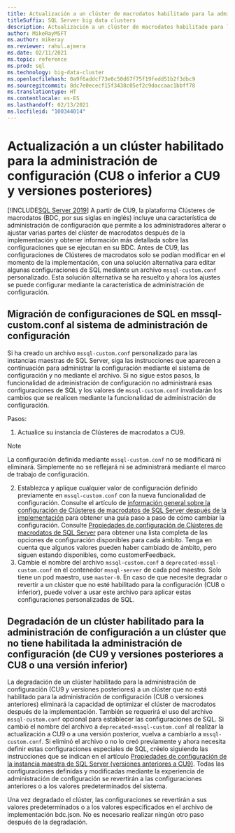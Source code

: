 ```yaml
---
title: Actualización a un clúster de macrodatos habilitado para la administración de configuración
titleSuffix: SQL Server big data clusters
description: Actualización a un clúster de macrodatos habilitado para la administración de configuración
author: MikeRayMSFT
ms.author: mikeray
ms.reviewer: rahul.ajmera
ms.date: 02/11/2021
ms.topic: reference
ms.prod: sql
ms.technology: big-data-cluster
ms.openlocfilehash: 0a9f6addcf73e0c50d67f75f19fedd51b2f3dbc9
ms.sourcegitcommit: 8dc7e0ececf15f3438c05ef2c9daccaac1bbff78
ms.translationtype: HT
ms.contentlocale: es-ES
ms.lasthandoff: 02/13/2021
ms.locfileid: "100344014"
---
```

# <a name="upgrading-to-a-configuration-management-enabled-cluster-cu8-or-lower-to-cu9"></a>Actualización a un clúster habilitado para la administración de configuración (CU8 o inferior a CU9 y versiones posteriores)

[!INCLUDE[SQL Server 2019](../includes/applies-to-version/sqlserver2019.md)]
A partir de CU9, la plataforma Clústeres de macrodatos (BDC, por sus siglas en inglés) incluye una característica de administración de configuración que permite a los administradores alterar o ajustar varias partes del clúster de macrodatos después de la implementación y obtener información más detallada sobre las configuraciones que se ejecutan en su BDC. Antes de CU9, las configuraciones de Clústeres de macrodatos solo se podían modificar en el momento de la implementación, con una solución alternativa para editar algunas configuraciones de SQL mediante un archivo `mssql-custom.conf` personalizado. Esta solución alternativa se ha resuelto y ahora los ajustes se puede configurar mediante la característica de administración de configuración.

## <a name="migrating-sql-configurations-in-mssql-customconf-to-the-configuration-management-system"></a>Migración de configuraciones de SQL en mssql-custom.conf al sistema de administración de configuración
Si ha creado un archivo `mssql-custom.conf` personalizado para las instancias maestras de SQL Server, siga las instrucciones que aparecen a continuación para administrar la configuración mediante el sistema de configuración y no mediante el archivo. Si no sigue estos pasos, la funcionalidad de administración de configuración no administrará esas configuraciones de SQL y los valores de `mssql-custom.conf` invalidarán los cambios que se realicen mediante la funcionalidad de administración de configuración.

Pasos:
1. Actualice su instancia de Clústeres de macrodatos a CU9.
> [!NOTE]
> La configuración definida mediante `mssql-custom.conf` no se modificará ni eliminará. Simplemente no se reflejará ni se administrará mediante el marco de trabajo de configuración.

2. Establezca y aplique cualquier valor de configuración definido previamente en `mssql-custom.conf` con la nueva funcionalidad de configuración. Consulte el artículo de [información general sobre la configuración de Clústeres de macrodatos de SQL Server después de la implementación](configure-bdc-postdeployment.md) para obtener una guía paso a paso de cómo cambiar la configuración. Consulte [Propiedades de configuración de Clústeres de macrodatos de SQL Server](reference-config-bdc-overview.md) para obtener una lista completa de las opciones de configuración disponibles para cada ámbito. Tenga en cuenta que algunos valores pueden haber cambiado de ámbito, pero siguen estando disponibles, como customerFeedback.
3. Cambie el nombre del archivo `mssql-custom.conf` a `deprecated-mssql-custom.conf` en el contenedor `mssql-server` de cada pod maestro. Solo tiene un pod maestro, use `master-0`. En caso de que necesite degradar o revertir a un clúster que no esté habilitado para la configuración (CU8 o inferior), puede volver a usar este archivo para aplicar estas configuraciones personalizadas de SQL.

## <a name="downgrading-from-a-configuration-management-enabled-cluster-to-a-non-configuration-management-enabled-cluster-cu9-to-cu8-or-lower"></a>Degradación de un clúster habilitado para la administración de configuración a un clúster que no tiene habilitada la administración de configuración (de CU9 y versiones posteriores a CU8 o una versión inferior)
La degradación de un clúster habilitado para la administración de configuración (CU9 y versiones posteriores) a un clúster que no está habilitado para la administración de configuración (CU8 o versiones anteriores) eliminará la capacidad de optimizar el clúster de macrodatos después de la implementación. También se requerirá el uso del archivo `mssql-custom.conf` opcional para establecer las configuraciones de SQL. Si cambió el nombre del archivo a `deprecated-mssql-custom.conf` al realizar la actualización a CU9 o a una versión posterior, vuelva a cambiarlo a `mssql-custom.conf`. Si eliminó el archivo o no lo creó previamente y ahora necesita definir estas configuraciones especiales de SQL, créelo siguiendo las instrucciones que se indican en el artículo [Propiedades de configuración de la instancia maestra de SQL Server (versiones anteriores a CU9)](reference-config-master-instance.md). Todas las configuraciones definidas y modificadas mediante la experiencia de administración de configuración se revertirán a las configuraciones anteriores o a los valores predeterminados del sistema. 

Una vez degradado el clúster, las configuraciones se revertirán a sus valores predeterminados o a los valores especificados en el archivo de implementación bdc.json. No es necesario realizar ningún otro paso después de la degradación.